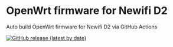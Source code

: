 # OpenWrt firmware for Newifi D2

Auto build OpenWrt firmware for Newifi D2 via GitHub Actions

[![GitHub release (latest by date)](https://img.shields.io/github/v/release/janethan/OpenWrt-Newifi_D2?style=for-the-badge&label=Download)](https://github.com/janethan/OpenWrt-Newifi_D2/releases/latest)
